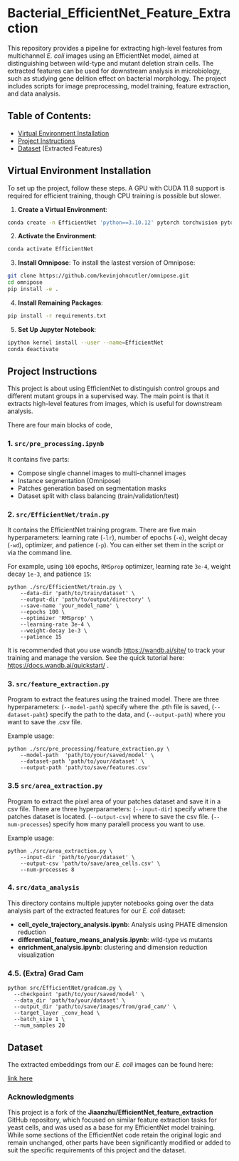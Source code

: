 # Bacterial_EfficientNet_Feature_Extraction
This repository provides a pipeline for extracting high-level features from multichannel *E. coli* images using an EfficientNet model, aimed at distinguishing between wild-type and mutant deletion strain cells. The extracted features can be used for downstream analysis in microbiology, such as studying gene delition effect on bacterial morphology. The project includes scripts for image preprocessing, model training, feature extraction, and data analysis.

## Table of Contents:
- [Virtual Environment Installation](#virtual-environment-installation)
- [Project Instructions](#project-instructions)
- [Dataset](#dataset) (Extracted Features)

## Virtual Environment Installation
To set up the project, follow these steps. A GPU with CUDA 11.8 support is required for efficient training, though CPU training is possible but slower.

1. **Create a Virtual Environment**:
```bash
conda create -n EfficientNet 'python==3.10.12' pytorch torchvision pytorch-cuda=11.8 -c pytorch -c nvidia
```

2. **Activate the Environment**:
```bash
conda activate EfficientNet
```

3. **Install Omnipose**:
To install the lastest version of Omnipose:
```bash
git clone https://github.com/kevinjohncutler/omnipose.git
cd omnipose
pip install -e .
```

4. **Install Remaining Packages**:
```bash
pip install -r requirements.txt
```

5. **Set Up Jupyter Notebook**:
```bash
ipython kernel install --user --name=EfficientNet
conda deactivate
```

## Project Instructions

This project is about using EfficientNet to distinguish control groups and different mutant groups in a supervised way. The main point is that it extracts high-level features from images, which is useful for downstream analysis. 

There are four main blocks of code, 

### 1. `src/pre_processing.ipynb` 
It contains five parts: 
* Compose single channel images to multi-channel images
* Instance segmentation (Omnipose) 
* Patches generation based on segmentation masks
* Dataset split with class balancing (train/validation/test)

### 2. `src/EfficientNet/train.py`
It contains the EfficientNet training program. 
There are five main hyperparameters: learning rate (`-lr`), number of epochs (`-e`), weight decay (`-wd`), optimizer, and patience (`-p`). You can either set them in the script or via the command line. 

For example, using `100` epochs, `RMSprop` optimizer, learning rate `3e-4`, weight decay `1e-3`, and patience `15`:
```
python ./src/EfficientNet/train.py \
    --data-dir 'path/to/train/dataset' \
    --output-dir 'path/to/output/directory' \
    --save-name 'your_model_name' \
    --epochs 100 \
    --optimizer 'RMSprop' \
    --learning-rate 3e-4 \
    --weight-decay 1e-3 \
    --patience 15
```

It is recommended that you use wandb https://wandb.ai/site/ to track your training and manage the version. See the quick tutorial here: https://docs.wandb.ai/quickstart/ .

### 3. `src/feature_extraction.py` 
Program to extract the features using the trained model.
There are three hyperparameters: (`--model-path`) specify where the .pth file is saved, (`--dataset-paht`) specify the path to the data, and (`--output-path`) where you want to save the .csv file.

Example usage:
```
python ./src/pre_processing/feature_extraction.py \
    --model-path  'path/to/your/saved/model' \
    --dataset-path 'path/to/your/dataset' \
    --output-path 'path/to/save/features.csv'
```

### 3.5 `src/area_extraction.py` 
Program to extract the pixel area of your patches dataset and save it in a csv file.
There are three hyperparameters: (`--input-dir`) specify where the patches dataset is located. (`--output-csv`) where to save the csv file. (`--num-processes`) specify how many paralell process you want to use.

Example usage:
```
python ./src/area_extraction.py \
    --input-dir 'path/to/your/dataset' \
    --output-csv 'path/to/save/area_cells.csv' \
    --num-processes 8
```

### 4. `src/data_analysis`

This directory contains multiple jupyter notebooks going over the data analysis part of the extracted features for our *E. coli* dataset:
- __cell_cycle_trajectory_analysis.ipynb__: Analysis using PHATE dimension reduction
- __differential_feature_means_analysis.ipynb__: wild-type vs mutants
- __enrichment_analysis.ipynb__: clustering and dimension reduction visualization 

### 4.5. (Extra) Grad Cam

```
python src/EfficientNet/gradcam.py \
  --checkpoint 'path/to/your/saved/model' \
  --data_dir 'path/to/your/dataset' \
  --output_dir 'path/to/save/images/from/grad_cam/' \
  --target_layer _conv_head \
  --batch_size 1 \
  --num_samples 20
```

## Dataset
The extracted embeddings from our *E. coli* images can be found here: 

[link here]()

### Acknowledgments

This project is a fork of the __Jiaanzhu/EfficientNet_feature_extraction__ GitHub repository, which focused on similar feature extraction tasks for yeast cells, and was used as a base for my EfficientNet model training. While some sections of the EfficientNet code retain the original logic and remain unchanged, other parts have been significantly modified or added to suit the specific requirements of this project and the dataset.
